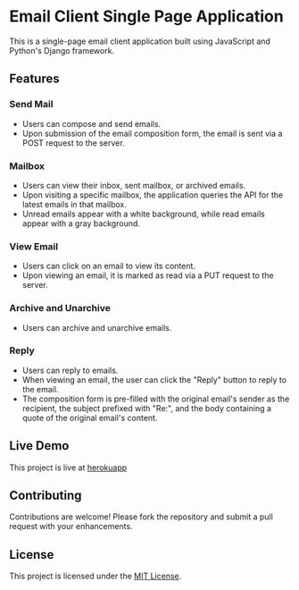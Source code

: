 # Email Client Single Page Application

This is a single-page email client application built using JavaScript and Python's Django framework.

## Features

### Send Mail
- Users can compose and send emails.
- Upon submission of the email composition form, the email is sent via a POST request to the server.

### Mailbox
- Users can view their inbox, sent mailbox, or archived emails.
- Upon visiting a specific mailbox, the application queries the API for the latest emails in that mailbox.
- Unread emails appear with a white background, while read emails appear with a gray background.

### View Email
- Users can click on an email to view its content.
- Upon viewing an email, it is marked as read via a PUT request to the server.

### Archive and Unarchive
- Users can archive and unarchive emails.

### Reply
- Users can reply to emails.
- When viewing an email, the user can click the "Reply" button to reply to the email.
- The composition form is pre-filled with the original email's sender as the recipient, the subject prefixed with "Re:", and the body containing a quote of the original email's content.

## Live Demo

This project is live at [herokuapp](https://mail50-0fcd5232b46d.herokuapp.com/)



## Contributing
Contributions are welcome! Please fork the repository and submit a pull request with your enhancements.

## License
This project is licensed under the [MIT License](https://opensource.org/licenses/MIT).
